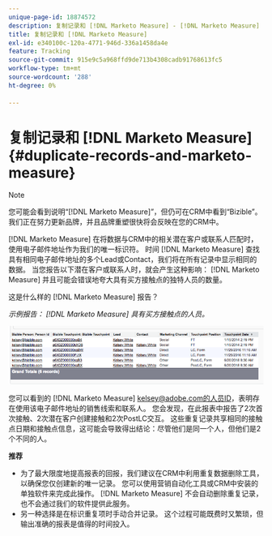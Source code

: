 ```yaml
---
unique-page-id: 18874572
description: 复制记录和 [!DNL Marketo Measure] - [!DNL Marketo Measure]
title: 复制记录和 [!DNL Marketo Measure]
exl-id: e340100c-120a-4771-946d-336a1458da4e
feature: Tracking
source-git-commit: 915e9c5a968ffd9de713b4308cadb91768613fc5
workflow-type: tm+mt
source-wordcount: '288'
ht-degree: 0%

---
```


# 复制记录和 [!DNL Marketo Measure] {#duplicate-records-and-marketo-measure}

>[!NOTE]
>
>您可能会看到说明“[!DNL Marketo Measure]”，但仍可在CRM中看到“Bizible”。 我们正在努力更新品牌，并且品牌重塑很快将会反映在您的CRM中。

[!DNL Marketo Measure] 在将数据与CRM中的相关潜在客户或联系人匹配时，使用电子邮件地址作为我们的唯一标识符。 时间 [!DNL Marketo Measure] 查找具有相同电子邮件地址的多个Lead或Contact，我们将在所有记录中显示相同的数据。 当您报告以下潜在客户或联系人时，就会产生这种影响： [!DNL Marketo Measure] 并且可能会错误地夸大具有买方接触点的独特人员的数量。

这是什么样的 [!DNL Marketo Measure] 报告？

_示例报告： [!DNL Marketo Measure] 具有买方接触点的人员。_

![](assets/1-1.png)

您可以看到的 [!DNL Marketo Measure] kelsey@adobe.com的人员ID，表明存在使用该电子邮件地址的销售线索和联系人。 您会发现，在此报表中报告了2次首次接触、2次潜在客户创建接触和2次PostLC交互。 这些重复记录共享相同的接触点日期和接触点信息，这可能会导致得出结论：尽管他们是同一个人，但他们是2个不同的人。

**推荐**

* 为了最大限度地提高报表的回报，我们建议在CRM中利用重复数据删除工具，以确保您仅创建新的唯一记录。 您可以使用营销自动化工具或CRM中安装的单独软件来完成此操作。 [!DNL Marketo Measure] 不会自动删除重复记录，也不会通过我们的软件提供此服务。
* 另一种选择是在标识重复项时手动合并记录。 这个过程可能既费时又繁琐，但输出准确的报表是值得的时间投入。
